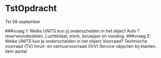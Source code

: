 # TstOpdracht
 Tst 
 08 september 
 
 ###vraag 1:
 Welke UNITS kun jij onderscheiden in het object Auto ?
  reserveonderdelen, Luchtinlaat, merk, bouwjaar en  voeding. 
 ###vraag 2:
 Welke UNITS kun je onderscheiden in het object Voorraad?
  Technische voorraad (TV)
  Inruil- en verhuurvoorraad (IVV)
  Service-objecten bij klanten.
  item
  aantal 

